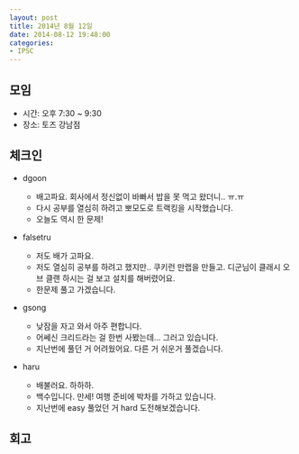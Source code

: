 ```yaml
---
layout: post
title: 2014년 8월 12일
date: 2014-08-12 19:48:00
categories:
- IPSC
---
```


## 모임

* 시간: 오후 7:30 ~ 9:30
* 장소: 토즈 강남점

## 체크인

* dgoon
    * 배고파요. 회사에서 정신없이 바빠서 밥을 못 먹고 왔더니.. ㅠ.ㅠ
    * 다시 공부를 열심히 하려고 뽀모도로 트랙킹을 시작했습니다.
    * 오늘도 역시 한 문제!

* falsetru
    * 저도 배가 고파요.
    * 저도 열심히 공부를 하려고 했지만.. 쿠키런 만랩을 만들고. 디군님이 클래시 오브 클랜 하시는 걸 보고 설치를 해버렸어요.
    * 한문제 풀고 가겠습니다.

* gsong
    * 낮잠을 자고 와서 아주 편합니다.
    * 어쎄신 크리드라는 걸 한번 사봤는데... 그러고 있습니다.
    * 지난번에 풀던 거 어려웠어요. 다른 거 쉬운거 풀겠습니다.

* haru
    * 배불러요. 하하하.
    * 백수입니다. 만세! 여행 준비에 박차를 가하고 있습니다.
    * 지난번에 easy 풀었던 거 hard 도전해보겠습니다.

## 회고

